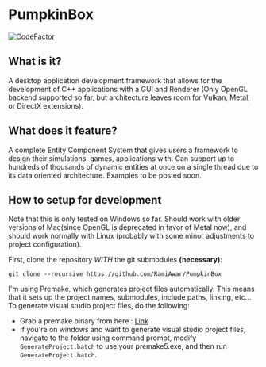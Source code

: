 # PumpkinBox         

[![CodeFactor](https://www.codefactor.io/repository/github/ramiawar/pumpkinbox/badge)](https://www.codefactor.io/repository/github/ramiawar/pumpkinbox)

## What is it?
A desktop application development framework that allows for the development of C++ applications with a GUI and Renderer (Only OpenGL backend supported so far, but architecture leaves room for Vulkan, Metal, or DirectX extensions).

## What does it feature?
A complete Entity Component System that gives users a framework to design their simulations, games, applications with. Can support up to hundreds of thousands of dynamic entities at once on a single thread due to its data oriented architecture. Examples to be posted soon.

## How to setup for development
Note that this is only tested on Windows so far. Should work with older versions of Mac(since OpenGL is deprecated in favor of Metal now), and should work normally with Linux (probably with some minor adjustments to project configuration).

First, clone the repository *WITH* the git submodules **(necessary)**:

```git clone --recursive https://github.com/RamiAwar/PumpkinBox```

I'm using Premake, which generates project files automatically. This means that it sets up the project names, submodules, include paths, linking, etc... To generate visual studio project files, do the following:

- Grab a premake binary from here : [Link](https://premake.github.io/download.html)
- If you're on windows and want to generate visual studio project files, navigate to the folder using command prompt, modify `GenerateProject.batch` to use your premake5.exe, and then run `GenerateProject.batch`.


